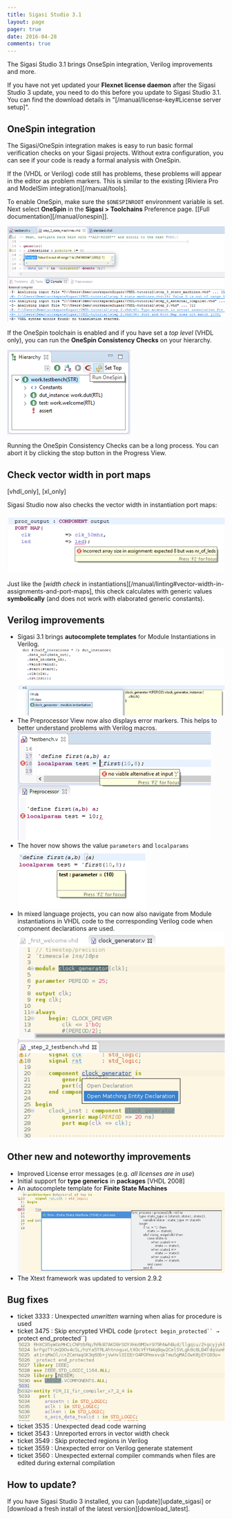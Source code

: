```yaml
---
title: Sigasi Studio 3.1
layout: page
pager: true
date: 2016-04-28
comments: true
---
```


The Sigasi Studio 3.1 brings OnseSpin integration, Verilog improvements and more.

If you have not yet updated your **Flexnet license daemon** after the Sigasi Studio 3 update, you need to do this before you update to Sigasi Studio 3.1. You can find the download details in "[/manual/license-key#License server setup]".

## OneSpin integration

The Sigasi/OneSpin integration makes is easy to run basic formal verification checks on your Sigasi projects. Without extra configuration, you can see if your code is ready a formal analysis with OneSpin.

If the (VHDL or Verilog) code still has problems, these problems will appear in the editor as problem markers. This is similar to the existing [Riviera Pro and ModelSim integration][/manual/tools].

To enable OneSpin, make sure the `$ONESPINROOT` environment variable is set. Next select **OneSpin** in the **Sigasi > Toolchains** Preference page. \[[Full documentation][/manual/onespin]\].

![Onespin Save-Time Integration](3.01/onespin_console.png "OneSpin Save-Time Integration")

If the OneSpin toolchain is enabled and if you have set a _top level_ (VHDL only), you can run the **OneSpin Consistency Checks** on your hierarchy. 

![Run Onespin Consistency Checks](3.01/onespin_consistency_checks.png "Run OneSpin Consistency Checks")

Running the OneSpin Consistency Checks can be a long process. You can abort it by clicking the stop button in the Progress View.

## Check vector width in port maps
[vhdl_only], [xl_only]

Sigasi Studio now also checks the vector width in instantiation port maps:
 
![Check vector width in instantiations](3.01/instantiations_vector_width.png "Check vector width in instantiations")

Just like the [_width check_ in instantiations][/manual/linting#vector-width-in-assignments-and-port-maps], this check calculates with generic values **symbolically** (and does not work with elaborated generic constants).

## Verilog improvements

* Sigasi 3.1 brings **autocomplete templates** for Module Instantiations in Verilog.  
![Autocomplete Module Instantiations](3.01/verilog_autocomplete_instantiations.png "Autocomplete Module Instantiations")
* The Preprocessor View now also displays error markers. This helps to better understand problems with Verilog macros.  
![Show errors in the Preprocessor View](3.01/verilog_preprocessor_errors.png "Show errors in the Preprocessor View")
* The hover now shows the value `parameters` and `localparams`  
![Hover `localparam`s](3.01/verilog_hover_localparam.png "Hover `localparam`s")
* In mixed language projects, you can now also navigate from Module instantiations in VHDL code to the corresponding Verilog code when component declarations are used.  
  ![Open matching Verilog Module in component instantiations](3.01/open_matching_module.png)

## Other new and noteworthy improvements

* Improved License error messages (e.g. _all licenses are in use_)
* Initial support for **type generics** in **packages** \[VHDL 2008]
* An autocomplete template for **Finite State Machines**  
  ![Autcomplete template for Finite State Machines](3.01/fsm_autocomplete.png)
* The Xtext framework was updated to version 2.9.2

## Bug fixes

- ticket 3333 : Unexpected _unwritten_ warning when alias for procedure is used
- ticket 3475 : Skip encrypted VHDL code (```protect begin_protected`` → ```protect end_protected``)
![Ignore encrypted VHDL](3.01/encrypted_vhdl.png "Ignore encrypted VHDL")
- ticket 3535 : Unexpected dead code warning
- ticket 3543 : Unreported errors in vector width check 
- ticket 3549 : Skip protected regions in Verilog
- ticket 3559 : Unexpected error on Verilog generate statement
- ticket 3560 : Unexpected external compiler commands when files are edited during external compilation

## How to update?

If you have Sigasi Studio 3 installed, you can [update][update_sigasi] or [download a fresh install of the latest version][download_latest].
